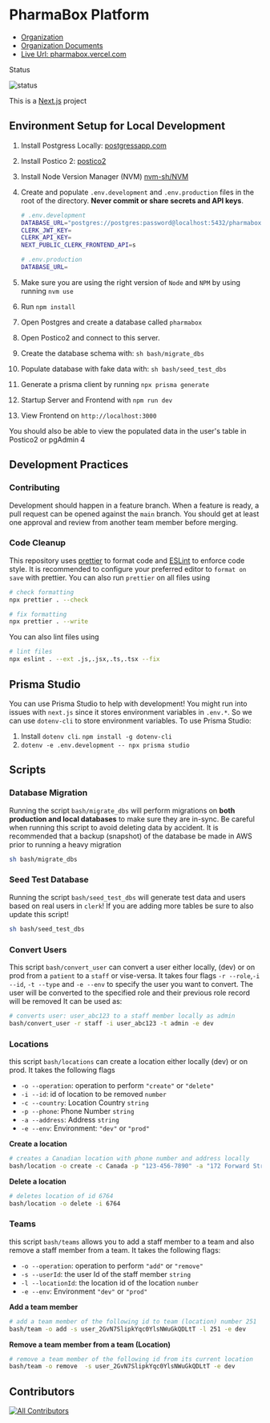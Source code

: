 # PharmaBox Platform

- [Organization](https://github.com/pharma-box)
- [Organization Documents](https://github.com/pharma-box/docs)
- [Live Url: pharmabox.vercel.com](https://pharmabox.vercel.com)

Status

![status](https://img.shields.io/github/checks-status/pharmaboxfydp/pharmabox/main)

This is a [Next.js](https://nextjs.org/) project

## Environment Setup for Local Development

1. Install Postgress Locally: [postgressapp.com](https://postgresapp.com/downloads.html)
2. Install Postico 2: [postico2](https://eggerapps.at/postico2/)
3. Install Node Version Manager (NVM) [nvm-sh/NVM](https://github.com/nvm-sh/nvm)
4. Create and populate `.env.development` and `.env.production` files in the root of the directory. **Never commit or share secrets and API keys**.

   ```bash
   # .env.development
   DATABASE_URL="postgres://postgres:password@localhost:5432/pharmabox"
   CLERK_JWT_KEY=
   CLERK_API_KEY=
   NEXT_PUBLIC_CLERK_FRONTEND_API=s
   ```

   ```bash
   # .env.production
   DATABASE_URL=

   ```

5. Make sure you are using the right version of `Node` and `NPM` by using running `nvm use`
6. Run `npm install`
7. Open Postgres and create a database called `pharmabox`
8. Open Postico2 and connect to this server.
9. Create the database schema with: `sh bash/migrate_dbs`
10. Populate database with fake data with: `sh bash/seed_test_dbs`
11. Generate a prisma client by running `npx prisma generate`
12. Startup Server and Frontend with `npm run dev`
13. View Frontend on `http://localhost:3000`

You should also be able to view the populated data in the user's table in Postico2 or pgAdmin 4

## Development Practices

### Contributing

Development should happen in a feature branch. When a feature is ready, a pull request can be opened against the `main` branch. You should get at least one approval and review from another team member before merging.

### Code Cleanup

This repository uses [prettier](https://prettier.io/) to format code and [ESLint](https://eslint.org/) to enforce code style. It is recommended to configure your preferred editor to `format on save` with prettier. You can also run `prettier` on all files using

```bash
# check formatting
npx prettier . --check
```

```bash
# fix formatting
npx prettier . --write
```

You can also lint files using

```bash
# lint files
npx eslint . --ext .js,.jsx,.ts,.tsx --fix
```

## Prisma Studio

You can use Prisma Studio to help with development! You might run into issues with `next.js` since it stores environment variables in `.env.*`. So we can use `dotenv-cli` to store environment variables. To use Prisma Studio:

1. Install `dotenv cli`. `npm install -g dotenv-cli`
2. `dotenv -e .env.development -- npx prisma studio`

## Scripts

### Database Migration

Running the script `bash/migrate_dbs` will perform migrations on **both production and local databases** to make sure they are in-sync. Be careful when running this script to avoid deleting data by accident. It is recommended that a backup (snapshot) of the database be made in AWS prior to running a heavy migration

```bash
sh bash/migrate_dbs
```

### Seed Test Database

Running the script `bash/seed_test_dbs` will generate test data and users based on real users in `clerk`! If you are adding more tables be sure to also update this script!

```bash
sh bash/seed_test_dbs
```

### Convert Users

This script `bash/convert_user` can convert a user either locally, (dev) or on prod from a `patient` to a `staff` or vise-versa. It takes four flags `-r --role`,`-i --id`, `-t --type` and `-e --env` to specify the user you want to convert. The user will be converted to the specified role and their previous role record will be removed It can be used as:

```bash
# converts user: user_abc123 to a staff member locally as admin
bash/convert_user -r staff -i user_abc123 -t admin -e dev

```

### Locations

this script `bash/locations` can create a location either locally (dev) or on prod. It takes the following flags

- `-o --operation`: operation to perform `"create"` or `"delete"`
- `-i --id`: id of location to be removed `number`
- `-c --country`: Location Country `string`
- `-p --phone`: Phone Number `string`
- `-a --address`: Address `string`
- `-e --env`: Environment: `"dev"` or `"prod"`

**Create a location**

```bash
# creates a Canadian location with phone number and address locally
bash/location -o create -c Canada -p "123-456-7890" -a "172 Forward Street South" -e dev
```

**Delete a location**

```bash
# deletes location of id 6764
bash/location -o delete -i 6764
```

### Teams

this script `bash/teams` allows you to add a staff member to a team and also remove a staff member from a team. It takes the following flags:

- `-o --operation`: operation to perform `"add"` or `"remove"`
- `-s --userId`: the user Id of the staff member `string`
- `-l --locationId`: the location id of the location `number`
- `-e --env`: Environment `"dev"` or `"prod"`

**Add a team member**

```bash
# add a team member of the following id to team (location) number 251
bash/team -o add -s user_2GvN7SlipkYqc0YlsNWuGkQDLtT -l 251 -e dev
```

**Remove a team member from a team (Location)**

```bash
# remove a team member of the following id from its current location
bash/team -o remove  -s user_2GvN7SlipkYqc0YlsNWuGkQDLtT -e dev
```

## Contributors

<!-- ALL-CONTRIBUTORS-LIST:START - Do not remove or modify this section -->
<!-- prettier-ignore-start -->
<!-- markdownlint-disable -->

<!-- markdownlint-restore -->
<!-- prettier-ignore-end -->

<!-- ALL-CONTRIBUTORS-LIST:END -->

<!-- ALL-CONTRIBUTORS-BADGE:START - Do not remove or modify this section -->

[![All Contributors](https://img.shields.io/badge/all_contributors-4-orange.svg?style=flat-square)](#contributors)

<!-- ALL-CONTRIBUTORS-BADGE:END -->
